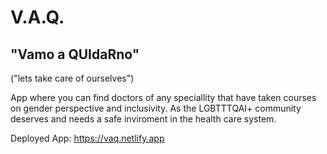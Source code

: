 # V.A.Q.
## "Vamo a QUIdaRno" 
("lets take care of ourselves")


App where you can find doctors of any speciallity that have taken courses on gender perspective and inclusivity. As the LGBTTTQAI+ community deserves and needs a safe inviroment in the health care system.


Deployed App:
https://vaq.netlify.app

